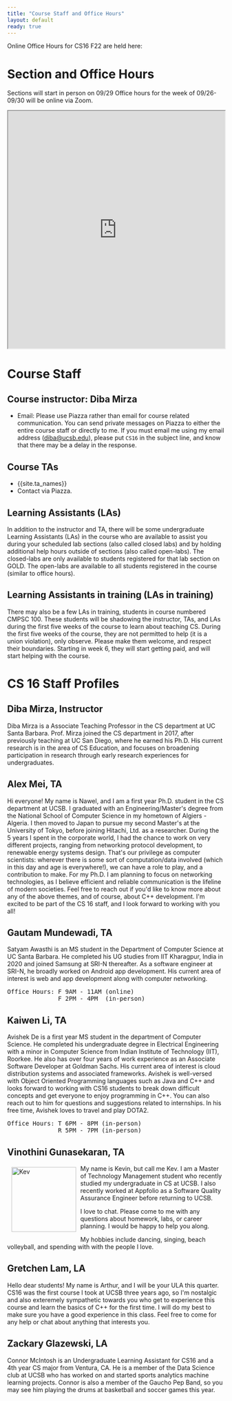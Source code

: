 ```yaml
---
title: "Course Staff and Office Hours"
layout: default
ready: true
---
```


Online Office Hours for CS16 F22 are held here: <TBD>

<style>
 iframe { width: 100%; height: 550px; }
</style>


# Section and Office Hours

Sections will start in person on 09/29
Office hours for the week of 09/26- 09/30 will be online via Zoom.

<iframe src="https://docs.google.com/spreadsheets/d/e/2PACX-1vRrjaOYKvrRqXLKtOe-P0YMuVp0MdAX01bgvnXdmUMZ9xZ7RDIiFM4kFjuxJblrTFha25zuqWDotREE/pubhtml?widget=true&amp;headers=false"></iframe>



# Course Staff<a name="staff"></a>

## Course instructor: Diba Mirza

* Email: Please use Piazza rather than email for course related communication.  You can send private messages on Piazza to either the entire course staff or directly to me. If you must email me using my email address (diba@ucsb.edu), please put `CS16` in the subject line, and know that there may be a delay in the response.


## Course TAs
* {{site.ta_names}}
* Contact via Piazza.

## Learning Assistants (LAs)
In addition to the instructor and TA, there will be some undergraduate Learning Assistants (LAs) in the course who are available to assist you during your scheduled lab sections (also called closed labs) and by holding additional help hours outside of sections (also called open-labs). The closed-labs are only available to students registered for that lab section on GOLD. The open-labs are available to all students registered in the course (similar to office hours).

## Learning Assistants in training (LAs in training)

There may also be a few LAs in training, students in course numbered CMPSC 100.  These students will be shadowing the instructor, TAs, and LAs during the first five weeks of the course to learn about teaching CS.  During the first five weeks of the course, they are not permitted to help (it is a union violation), only observe.  Please make them welcome, and respect their boundaries.  Starting in week 6, they will start getting paid, and will start helping with the course.

# CS 16 Staff Profiles

## Diba Mirza, Instructor

Diba Mirza is a Associate Teaching Professor in the CS department at UC Santa
Barbara.  Prof. Mirza joined the CS department in 2017, after
previously teaching at UC San Diego, where he earned his Ph.D.  His current
research is in the area of CS Education, and focuses
on broadening participation in research through early research experiences for undergraduates.

## Alex Mei, TA

Hi everyone! My name is Nawel, and I am a first year Ph.D. student in the CS department at UCSB. I graduated with an Engineering/Master's degree from the National School of Computer Science in my hometown of Algiers - Algeria. I then moved to Japan to pursue my second Master's at the University of Tokyo, before joining Hitachi, Ltd. as a researcher.  During the 5 years I spent in the corporate world, I had the chance to work on very different projects, ranging from networking protocol development, to renewable energy systems design. That's our privilege as computer scientists: wherever there is some sort of computation/data involved (which in this day and age is everywhere!), we can have a role to play, and a contribution to make. For my Ph.D. I am planning to focus on networking technologies, as I believe efficient and reliable communication is the lifeline of modern societies. Feel free to reach out if you'd like to know more about any of the above themes, and of course, about C++ development. I'm excited to be part of the CS 16 staff, and I look forward to working with you all!

## Gautam Mundewadi, TA

Satyam Awasthi is an MS student in the Department of Computer Science at UC Santa Barbara. He completed his UG studies from IIT Kharagpur, India in 2020 and joined Samsung at SRI-N thereafter. As a software engineer at SRI-N, he broadly worked on Android app development. His current area of interest is web and app development along with computer networking.
<pre>
Office Hours: F 9AM - 11AM (online)
              F 2PM - 4PM  (in-person)
</pre>

## Kaiwen Li, TA

Avishek De is a first year MS student in the department of Computer Science. He completed his undergraduate degree in Electrical Engineering with a minor in Computer Science from Indian Institute of Technology (IIT), Roorkee. He also has over four years of work experience as an Associate Software Developer at Goldman Sachs. His current area of interest is cloud distribution systems and associated frameworks. Avishek is well-versed with Object Oriented Programming languages such as Java and C++ and looks forward to working with CS16 students to break down difficult concepts and get everyone to enjoy programming in C++. You can also reach out to him for questions and suggestions related to internships. In his free time, Avishek loves to travel and play DOTA2.
<pre>
Office Hours: T 6PM - 8PM (in-person)
              R 5PM - 7PM (in-person)
</pre>


## Vinothini Gunasekaran, TA

<img src="https://ucsb-cs16.github.io/f21/info/staff/CS16-F21-Kev.JPG" alt="Kev" width="150px" style="float: left; margin: 5px 10px 10px 10px;">

My name is Kevin, but call me Kev. I am a Master of Technology Management student who recently studied my undergraduate in CS at UCSB. I also recently worked at Appfolio as a Software Quality Assurance Engineer before returning to UCSB. 

I love to chat. Please come to me with any questions about homework, labs, or career planning. I would be happy to help you along.

My hobbies include dancing, singing, beach volleyball, and spending with with the people I love. 


## Gretchen Lam, LA


 Hello dear students! My name is Arthur, and I will be your ULA this quarter. CS16 was the first course I took at UCSB three years ago, so I'm nostalgic and also exteremely sympathetic towards you who get to experience this course and learn the basics of C++ for the first time. I will do my best to make sure you have a good experience in this class. Feel free to come for any help or chat about anything that interests you.



## Zackary Glazewski, LA

Connor McIntosh is an Undergraduate Learning Assistant for CS16
and a 4th year CS major from Ventura, CA. He is a member of the
Data Science club at UCSB who has worked on and started sports analytics
machine learning projects. Connor is also a member of the Gaucho Pep Band,
so you may see him playing the drums at basketball and soccer games this year.


